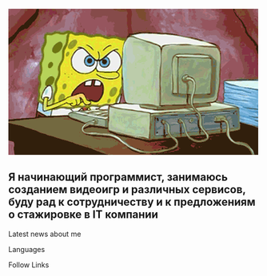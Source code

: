 ![Header](https://github.com/Yusiloid/Yusiloid/blob/main/assets/Stz9.gif)

  ## Я начинающий программист, занимаюсь созданием видеоигр и различных сервисов, буду рад к сотрудничеству и к предложениям о стажировке в IT компании

Latest news about me

Languages

Follow Links